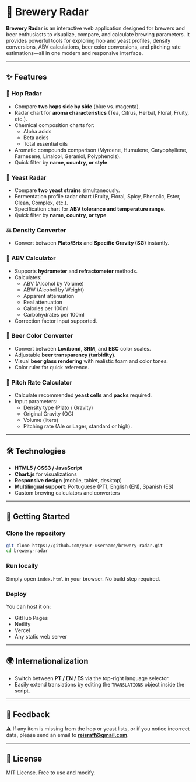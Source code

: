 # 🍺 Brewery Radar  

**Brewery Radar** is an interactive web application designed for brewers and beer enthusiasts to visualize, compare, and calculate brewing parameters. It provides powerful tools for exploring hop and yeast profiles, density conversions, ABV calculations, beer color conversions, and pitching rate estimations—all in one modern and responsive interface.  

---

## ✨ Features  

### 🌿 Hop Radar  
- Compare **two hops side by side** (blue vs. magenta).  
- Radar chart for **aroma characteristics** (Tea, Citrus, Herbal, Floral, Fruity, etc.).  
- Chemical composition charts for:  
  - Alpha acids  
  - Beta acids  
  - Total essential oils  
- Aromatic compounds comparison (Myrcene, Humulene, Caryophyllene, Farnesene, Linalool, Geraniol, Polyphenols).  
- Quick filter by **name, country, or style**.  

### 🍞 Yeast Radar  
- Compare **two yeast strains** simultaneously.  
- Fermentation profile radar chart (Fruity, Floral, Spicy, Phenolic, Ester, Clean, Complex, etc.).  
- Specification chart for **ABV tolerance and temperature range**.  
- Quick filter by **name, country, or type**.  

### ⚖️ Density Converter  
- Convert between **Plato/Brix** and **Specific Gravity (SG)** instantly.  

### 🍷 ABV Calculator  
- Supports **hydrometer** and **refractometer** methods.  
- Calculates:  
  - ABV (Alcohol by Volume)  
  - ABW (Alcohol by Weight)  
  - Apparent attenuation  
  - Real attenuation  
  - Calories per 100ml  
  - Carbohydrates per 100ml  
- Correction factor input supported.  

### 🎨 Beer Color Converter  
- Convert between **Lovibond**, **SRM**, and **EBC** color scales.  
- Adjustable **beer transparency (turbidity)**.  
- Visual **beer glass rendering** with realistic foam and color tones.  
- Color ruler for quick reference.  

### 🧪 Pitch Rate Calculator  
- Calculate recommended **yeast cells** and **packs** required.  
- Input parameters:  
  - Density type (Plato / Gravity)  
  - Original Gravity (OG)  
  - Volume (liters)  
  - Pitching rate (Ale or Lager, standard or high).  

---

## 🛠️ Technologies  

- **HTML5 / CSS3 / JavaScript**  
- **Chart.js** for visualizations  
- **Responsive design** (mobile, tablet, desktop)  
- **Multilingual support**: Portuguese (PT), English (EN), Spanish (ES)  
- Custom brewing calculators and converters  

---

## 🚀 Getting Started  

### Clone the repository  
```bash
git clone https://github.com/your-username/brewery-radar.git
cd brewery-radar
```

### Run locally  
Simply open `index.html` in your browser. No build step required.  

### Deploy  
You can host it on:  
- GitHub Pages  
- Netlify  
- Vercel  
- Any static web server  

---

## 🌍 Internationalization  

- Switch between **PT / EN / ES** via the top-right language selector.  
- Easily extend translations by editing the `TRANSLATIONS` object inside the script.  

---

## 📧 Feedback  

⚠️ If any item is missing from the hop or yeast lists, or if you notice incorrect data, please send an email to **reisraff@gmail.com**.  

---

## 📜 License  

MIT License. Free to use and modify.  
